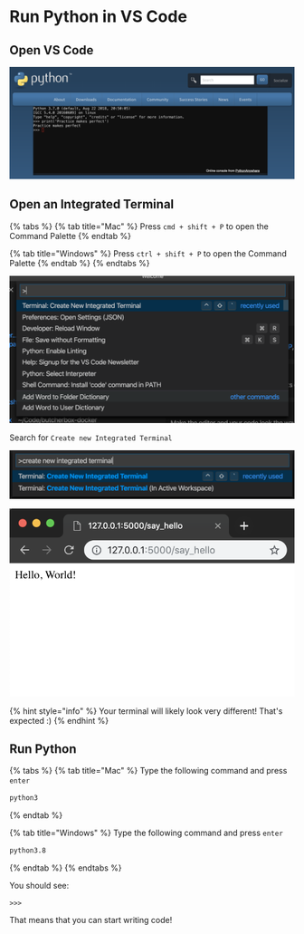 # Run Python in VS Code

## Open VS Code

![](../.gitbook/assets/image%20%2816%29.png)

## Open an Integrated Terminal

{% tabs %}
{% tab title="Mac" %}
Press `cmd + shift + P` to open the Command Palette
{% endtab %}

{% tab title="Windows" %}
Press `ctrl + shift + P` to open the Command Palette
{% endtab %}
{% endtabs %}

![](../.gitbook/assets/image%20%2823%29.png)

Search for `Create new Integrated Terminal`

![](../.gitbook/assets/image%20%2821%29.png)

![](../.gitbook/assets/image%20%288%29.png)

{% hint style="info" %}
Your terminal will likely look very different! That's expected :\)
{% endhint %}

## Run Python

{% tabs %}
{% tab title="Mac" %}
Type the following command and press `enter`

```bash
python3
```
{% endtab %}

{% tab title="Windows" %}
Type the following command and press `enter`

```bash
python3.8
```
{% endtab %}
{% endtabs %}

You should see:

```text
>>>
```

That means that you can start writing code!

